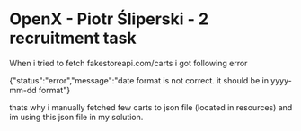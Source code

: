 
# OpenX - Piotr Śliperski - 2 recruitment task

When i tried to fetch fakestoreapi.com/carts i got following error

{"status":"error","message":"date format is not correct. it should be in yyyy-mm-dd format"}

thats why i manually fetched few carts to json file (located in resources) and im using this json file in my solution.